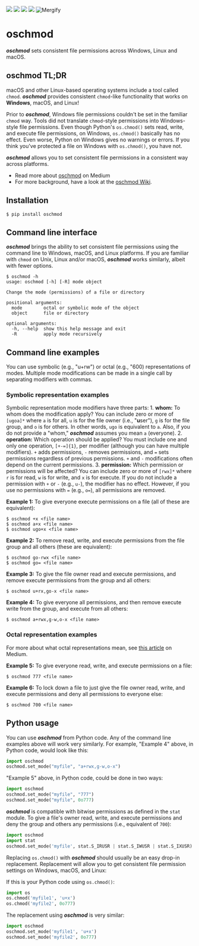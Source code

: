 <p>
    <a href="./LICENSE" alt="License">
        <img src="https://img.shields.io/github/license/YakDriver/oschmod.svg" /></a>
    <a href="http://travis-ci.org/YakDriver/oschmod" alt="Build status">
        <img src="https://travis-ci.org/YakDriver/oschmod.svg?branch=master" /></a>
    <a href="https://pypi.python.org/pypi/oschmod" alt="Python versions">
        <img src="https://img.shields.io/pypi/pyversions/oschmod.svg" /></a>
    <a href="https://pypi.python.org/pypi/oschmod" alt="Version">
        <img src="https://img.shields.io/pypi/v/oschmod.svg" /></a>
    <img src="https://img.shields.io/endpoint.svg?url=https://gh.mergify.io/badges/YakDriver/oschmod" alt="Mergify"/>
</p>

# oschmod

***oschmod*** sets consistent file permissions across Windows, Linux and macOS.

## oschmod TL;DR

macOS and other Linux-based operating systems include a tool called `chmod`. ***oschmod*** provides consistent `chmod`-like functionality that works on **Windows**, macOS, and Linux!

Prior to ***oschmod***, Windows file permissions couldn't be set in the familiar `chmod` way. Tools did not translate `chmod`-style permissions into Windows-style file permissions. Even though Python's `os.chmod()` sets read, write, and execute file permissions, on Windows, `os.chmod()` basically has no effect. Even worse, Python on Windows gives no warnings or errors. If you think you've protected a file on Windows with `os.chmod()`, you have not.

***oschmod*** allows you to set consistent file permissions in a consistent way across platforms.

* Read more about [oschmod](https://medium.com/@dirk.avery/securing-files-on-windows-macos-and-linux-7b2b9899992) on Medium
* For more background, have a look at the [oschmod Wiki](https://github.com/YakDriver/oschmod/wiki).

## Installation

```console
$ pip install oschmod
```

## Command line interface

***oschmod*** brings the ability to set consistent file permissions using the command line to Windows, macOS, and Linux platforms. If you are familiar with `chmod` on Unix, Linux and/or macOS, ***oschmod*** works similarly, albeit with fewer options.

```console
$ oschmod -h
usage: oschmod [-h] [-R] mode object

Change the mode (permissions) of a file or directory

positional arguments:
  mode        octal or symbolic mode of the object
  object      file or directory

optional arguments:
  -h, --help  show this help message and exit
  -R          apply mode recursively
```

## Command line examples

You can use symbolic (e.g., "u+rw") or octal (e.g., "600) representations of modes. Multiple mode modifications can be made in a single call by separating modifiers with commas.

### Symbolic representation examples

Symbolic representation mode modifiers have three parts:
    1. **whom:** To whom does the modification apply? You can include zero or more of `[ugoa]*` where `a` is for all, `u` is for the file owner (i.e., "**u**ser"), `g` is for the file group, and `o` is for others. In other words, `ugo` is equivalent to `a`. Also, if you do not provide a "whom," ***oschmod*** assumes you mean `a` (everyone).
    2. **operation:** Which operation should be applied? You must include one and only one operation, `[+-=]{1}`, per modifier (although you can have multiple modifiers). `+` adds permissions, `-` removes permissions, and `=` sets permissions regardless of previous permissions. `+` and `-` modifications often depend on the current permissions.
    3. **permission:** Which permission or permissions will be affected? You can include zero or more of `[rwx]*` where `r` is for read, `w` is for write, and `x` is for execute. If you do not include a permission with `+` or `-` (e.g., `u-`), the modifier has no effect. However, if you use no permissions with `=` (e.g., `o=`), all permissions are removed.

**Example 1:** To give everyone execute permissions on a file (all of these are equivalent):

```console
$ oschmod +x <file name>
$ oschmod a+x <file name>
$ oschmod ugo+x <file name>
```

**Example 2:** To remove read, write, and execute permissions from the file group and all others (these are equivalent):

```console
$ oschmod go-rwx <file name>
$ oschmod go= <file name>
```

**Example 3:** To give the file owner read and execute permissions, and remove execute permissions from the group and all others:

```console
$ oschmod u+rx,go-x <file name>
```

**Example 4:** To give everyone all permissions, and then remove execute write from the group, and execute from all others:

```console
$ oschmod a+rwx,g-w,o-x <file name>
```

### Octal representation examples

For more about what octal representations mean, see [this article](https://medium.com/@dirk.avery/securing-files-on-windows-macos-and-linux-7b2b9899992) on Medium.

**Example 5:** To give everyone read, write, and execute permissions on a file:

```console
$ oschmod 777 <file name>
```

**Example 6:** To lock down a file to just give the file owner read, write, and execute permissions and deny all permissions to everyone else:

```console
$ oschmod 700 <file name>
```

## Python usage

You can use ***oschmod*** from Python code. Any of the command line examples above will work very similarly. For example, "Example 4" above, in Python code, would look like this:

```python
import oschmod
oschmod.set_mode("myfile", "a+rwx,g-w,o-x")
```

"Example 5" above, in Python code, could be done in two ways:

```python
import oschmod
oschmod.set_mode("myfile", "777")
oschmod.set_mode("myfile", 0o777)
```

***oschmod*** is compatible with bitwise permissions as defined in the `stat` module. To give a file's owner read, write, and execute permissions and deny the group and others any permissions (i.e., equivalent of `700`):

```python
import oschmod
import stat
oschmod.set_mode('myfile', stat.S_IRUSR | stat.S_IWUSR | stat.S_IXUSR)
```

Replacing `os.chmod()` with ***oschmod*** should usually be an easy drop-in replacement. Replacement will allow you to get consistent file permission settings on Windows, macOS, and Linux:

If this is your Python code using `os.chmod()`:

```python
import os
os.chmod('myfile1', 'u+x')
os.chmod('myfile2', 0o777)
```

The replacement using ***oschmod*** is very similar:

```python
import oschmod
oschmod.set_mode('myfile1', 'u+x')
oschmod.set_mode('myfile2', 0o777)
```
